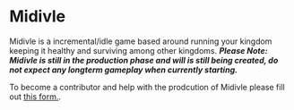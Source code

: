 # Midivle
Midivle is a incremental/idle game based around running your kingdom keeping it healthy and surviving among other kingdoms. 
***Please Note: Midivle is still in the production phase and will is still being created, do not expect any longterm gameplay when currently starting.***

To become a contributor and help with the prodcution of Midivle please fill out [this form.](https://forms.gle/iLJ7FQy7nyVe11QX8).
